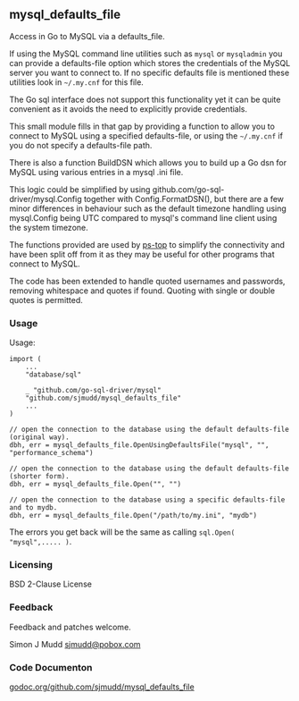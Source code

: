 ## mysql_defaults_file

Access in Go to MySQL via a defaults_file.

If using the MySQL command line utilities such as `mysql` or
`mysqladmin` you can provide a defaults-file option which stores
the credentials of the MySQL server you want to connect to. If no
specific defaults file is mentioned these utilities look in `~/.my.cnf`
for this file.

The Go sql interface does not support this functionality yet it can
be quite convenient as it avoids the need to explicitly provide credentials.

This small module fills in that gap by providing a function to allow you
to connect to MySQL using a specified defaults-file, or using the
`~/.my.cnf` if you do not specify a defaults-file path.

There is also a function BuildDSN which allows you to build up a Go
dsn for MySQL using various entries in a mysql .ini file.

This logic could be simplified by using
github.com/go-sql-driver/mysql.Config together with Config.FormatDSN(),
but there are a few minor differences in behaviour such as the
default timezone handling using mysql.Config being UTC compared to
mysql's command line client using the system timezone.

The functions provided are used by [ps-top](http://github.com/sjmudd/ps-top)
to simplify the connectivity and have been split off from it as they
may be useful for other programs that connect to MySQL.

The code has been extended to handle quoted usernames and passwords,
removing whitespace and quotes if found. Quoting with single or
double quotes is permitted.

### Usage

Usage:

```
import (
	...
	"database/sql"

	_ "github.com/go-sql-driver/mysql"
	"github.com/sjmudd/mysql_defaults_file"
	...
)

// open the connection to the database using the default defaults-file (original way).
dbh, err = mysql_defaults_file.OpenUsingDefaultsFile("mysql", "", "performance_schema")

// open the connection to the database using the default defaults-file (shorter form).
dbh, err = mysql_defaults_file.Open("", "")

// open the connection to the database using a specific defaults-file and to mydb.
dbh, err = mysql_defaults_file.Open("/path/to/my.ini", "mydb")
```

The errors you get back will be the same as calling `sql.Open( "mysql",..... )`.

### Licensing

BSD 2-Clause License

### Feedback

Feedback and patches welcome.

Simon J Mudd
<sjmudd@pobox.com>

### Code Documenton
[godoc.org/github.com/sjmudd/mysql_defaults_file](http://godoc.org/github.com/sjmudd/mysql_defaults_file)
